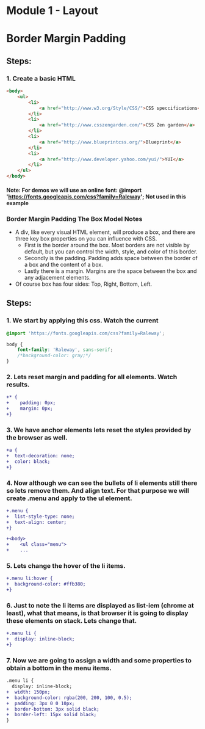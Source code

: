 # Module 1 - Layout

# Border Margin Padding

## Steps:

### 1. Create a basic HTML

```html
<body>
    <ul>
        <li>
            <a href="http://www.w3.org/Style/CSS/">CSS speccifications</a>
        </li>
        <li>
            <a href="http://www.csszengarden.com/">CSS Zen garden</a>
        </li>
        <li>
            <a href="http://www.blueprintcss.org/">Blueprint</a>
        </li>
        <li>
            <a href="http://www.developer.yahoo.com/yui/">YUI</a>
        </li>
    </ul>
</body>
``` 
#### Note: For demos we will use an online font: @import 'https://fonts.googleapis.com/css?family=Raleway'; Not used in this example

### Border Margin Padding The Box Model Notes

* A div, like every visual HTML element, will produce a box, and there are three key box properties on you can influence with CSS.
    * First is the border around the box. Most borders are not visible by default, but you can control the width, style, and color of this border.
    * Secondly is the padding. Padding adds space between the border of a box and the content of a box. 
    * Lastly there is a margin. Margins are the space between the box and any adjacement elements.
* Of course box has four sides: Top, Right, Bottom, Left.

## Steps:

### 1. We start by applying this css. Watch the current 

```css
@import 'https://fonts.googleapis.com/css?family=Raleway';

body {
    font-family: 'Raleway', sans-serif;
    /*background-color: gray;*/
}
```

### 2. Lets reset margin and padding for all elements. Watch results.

```diff
+* {
+    padding: 0px;
+    margin: 0px;
+}
```

### 3. We have anchor elements lets reset the styles provided by the browser as well.

```diff
+a {
+  text-decoration: none;
+  color: black;
+} 
```
### 4. Now although we can see the bullets of li elements still there so lets remove them. And align text. For that purpose we will create .menu and apply to the ul element.

```diff
+.menu {
+  list-style-type: none;
+  text-align: center;
+}
```

```diff
+<body>
+    <ul class="menu">
+    ...
``` 

### 5. Lets change the hover of the li items.
```diff
+.menu li:hover {
+  background-color: #ffb380;
+}
```

### 6. Just to note the li items are displayed as list-iem (chrome at least), what that means, is that browser it is going to display these elements on stack. Lets change that.

```diff
+.menu li {
+  display: inline-block; 
+}
```

### 7. Now we are going to assign a width and some properties to obtain a bottom in the menu items.

```diff
.menu li {
  display: inline-block;
+  width: 150px;
+  background-color: rgba(200, 200, 100, 0.5);
+  padding: 3px 0 0 10px;
+  border-bottom: 3px solid black;
+  border-left: 15px solid black;
}
```